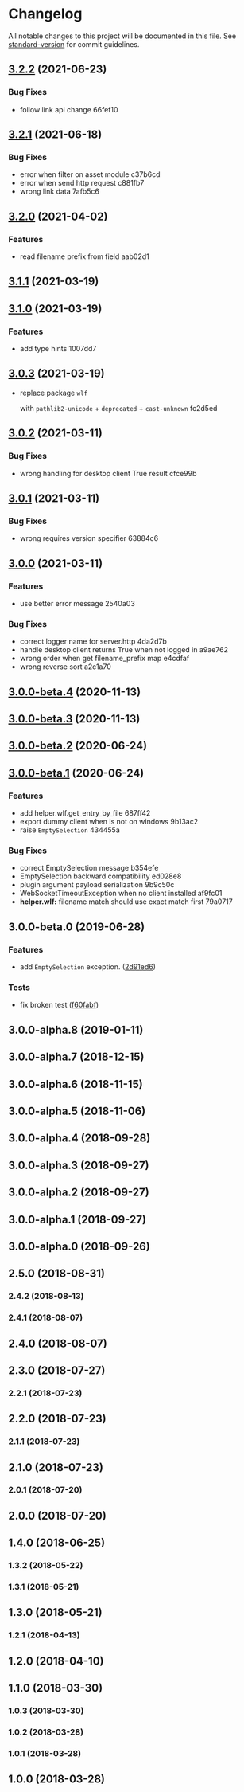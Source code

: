 # Changelog

All notable changes to this project will be documented in this file. See [standard-version](https://github.com/conventional-changelog/standard-version) for commit guidelines.

## [3.2.2](https://github.com/WuLiFang/cgtwq/compare/v3.2.1...v3.2.2) (2021-06-23)

### Bug Fixes

- follow link api change 66fef10

## [3.2.1](https://github.com/WuLiFang/cgtwq/compare/v3.2.0...v3.2.1) (2021-06-18)

### Bug Fixes

- error when filter on asset module c37b6cd
- error when send http request c881fb7
- wrong link data 7afb5c6

## [3.2.0](https://github.com/WuLiFang/cgtwq/compare/v3.1.1...v3.2.0) (2021-04-02)

### Features

- read filename prefix from field aab02d1

## [3.1.1](https://github.com/WuLiFang/cgtwq/compare/v3.1.0...v3.1.1) (2021-03-19)

## [3.1.0](https://github.com/WuLiFang/cgtwq/compare/v3.0.3...v3.1.0) (2021-03-19)

### Features

- add type hints 1007dd7

## [3.0.3](https://github.com/WuLiFang/cgtwq/compare/v3.0.2...v3.0.3) (2021-03-19)

- replace package `wlf`

  with `pathlib2-unicode` + `deprecated` + `cast-unknown` fc2d5ed

## [3.0.2](https://github.com/WuLiFang/cgtwq/compare/v3.0.1...v3.0.2) (2021-03-11)

### Bug Fixes

- wrong handling for desktop client True result cfce99b

## [3.0.1](https://github.com/WuLiFang/cgtwq/compare/v3.0.0...v3.0.1) (2021-03-11)

### Bug Fixes

- wrong requires version specifier 63884c6

## [3.0.0](https://github.com/WuLiFang/cgtwq/compare/v3.0.0-beta.4...v3.0.0) (2021-03-11)

### Features

- use better error message 2540a03

### Bug Fixes

- correct logger name for server.http 4da2d7b
- handle desktop client returns True when not logged in a9ae762
- wrong order when get filename_prefix map e4cdfaf
- wrong reverse sort a2c1a70

## [3.0.0-beta.4](https://github.com/WuLiFang/cgtwq/compare/v3.0.0-beta.3...v3.0.0-beta.4) (2020-11-13)

## [3.0.0-beta.3](https://github.com/WuLiFang/cgtwq/compare/v3.0.0-beta.2...v3.0.0-beta.3) (2020-11-13)

## [3.0.0-beta.2](https://github.com/WuLiFang/cgtwq/compare/v3.0.0-beta.1...v3.0.0-beta.2) (2020-06-24)

## [3.0.0-beta.1](https://github.com/WuLiFang/cgtwq/compare/v3.0.0-beta.0...v3.0.0-beta.1) (2020-06-24)

### Features

- add helper.wlf.get_entry_by_file 687ff42
- export dummy client when is not on windows 9b13ac2
- raise `EmptySelection` 434455a

### Bug Fixes

- correct EmptySelection message b354efe
- EmptySelection backward compatibility ed028e8
- plugin argument payload serialization 9b9c50c
- WebSocketTimeoutException when no client installed af9fc01
- **helper.wlf:** filename match should use exact match first 79a0717

## 3.0.0-beta.0 (2019-06-28)

### Features

- add `EmptySelection` exception. ([2d91ed6](https://github.com/WuLiFang/cgtwq/commit/2d91ed6))

### Tests

- fix broken test ([f60fabf](https://github.com/WuLiFang/cgtwq/commit/f60fabf))

## 3.0.0-alpha.8 (2019-01-11)

## 3.0.0-alpha.7 (2018-12-15)

## 3.0.0-alpha.6 (2018-11-15)

## 3.0.0-alpha.5 (2018-11-06)

## 3.0.0-alpha.4 (2018-09-28)

## 3.0.0-alpha.3 (2018-09-27)

## 3.0.0-alpha.2 (2018-09-27)

## 3.0.0-alpha.1 (2018-09-27)

## 3.0.0-alpha.0 (2018-09-26)

## 2.5.0 (2018-08-31)

### 2.4.2 (2018-08-13)

### 2.4.1 (2018-08-07)

## 2.4.0 (2018-08-07)

## 2.3.0 (2018-07-27)

### 2.2.1 (2018-07-23)

## 2.2.0 (2018-07-23)

### 2.1.1 (2018-07-23)

## 2.1.0 (2018-07-23)

### 2.0.1 (2018-07-20)

## 2.0.0 (2018-07-20)

## 1.4.0 (2018-06-25)

### 1.3.2 (2018-05-22)

### 1.3.1 (2018-05-21)

## 1.3.0 (2018-05-21)

### 1.2.1 (2018-04-13)

## 1.2.0 (2018-04-10)

## 1.1.0 (2018-03-30)

### 1.0.3 (2018-03-30)

### 1.0.2 (2018-03-28)

### 1.0.1 (2018-03-28)

## 1.0.0 (2018-03-28)
